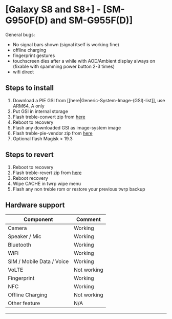 # [Galaxy S8 and S8+] - [SM-G950F(D) and SM-G955F(D)]

General bugs:
- No signal bars shown (signal itself is working fine)
- offline charging
- fingerprint gestures
- touchscreen dies after a while with AOD/Ambient display always on (fixable with spamming power button 2-3 times)
- wifi direct

## Steps to install
1. Download a PIE GSI from [[here|Generic-System-Image-(GSI)-list]], use ARM64, A only
2. Put GSI in internal storage
3. Flash treble-convert zip from [here](https://mega.nz/#!LowzWQaL!1FPz7HgKGCvZjNHkaTVaAUiKQ0Sj5JmcBCFGwEIikbc)
4. Reboot to recovery
5. Flash any downloaded GSI as image-system image
6. Flash treble-pie-vendor zip from [here](https://mega.nz/#!T1plkYSZ!7XXrsIxArEc83uHrczJSePRqeIj7gt2k_3YzhN9bcyc)
7. Optional flash Magisk > 19.3

## Steps to revert

1) Reboot to recovery
2) Flash treble-revert zip from [here](https://mega.nz/#!L1hjnCIb!QnCkXV2z3Jdwl-15yi9xd7U-NMRyMvZOsRRmW0bew-8)
3) Reboot recovery
4) Wipe CACHE in twrp wipe menu
5) Flash any non treble rom or restore your previous twrp backup


## Hardware support

| Component                 |      Comment                                              |
|---------------------------|-----------------------------------------------------------|
| Camera                    | Working                                                   |
| Speaker / Mic             | Working                                                   |
| Bluetooth                 | Working                                                   |
| WiFi                      | Working                                                   |
| SIM / Mobile Data / Voice | Working                                                   |
| VoLTE                     | Not working                                               |
| Fingerprint               | Working                                                   |
| NFC                       | Working                                                   |
| Offline Charging          | Not working                                               |
| Other feature             | N/A                                                       |
---
